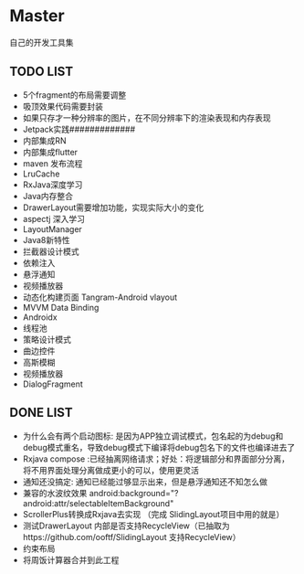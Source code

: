 # Master
自己的开发工具集
## TODO LIST
* 5个fragment的布局需要调整
* 吸顶效果代码需要封装
* 如果只存才一种分辨率的图片，在不同分辨率下的渲染表现和内存表现
* Jetpack实践#############
* 内部集成RN
* 内部集成flutter
* maven 发布流程
* LruCache
* RxJava深度学习
* Java内存整合
* DrawerLayout需要增加功能，实现实际大小的变化
* aspectj 深入学习
* LayoutManager
* Java8新特性
* 拦截器设计模式
* 依赖注入
* 悬浮通知
* 视频播放器
* 动态化构建页面 Tangram-Android vlayout
* MVVM Data Binding
* Androidx
* 线程池
* 策略设计模式
* 曲边控件
* 高斯模糊
* 视频播放器
* DialogFragment
## DONE LIST
* 为什么会有两个启动图标: 是因为APP独立调试模式，包名起的为debug和debug模式重名，导致debug模式下编译将debug包名下的文件也编译进去了
* Rxjava compose :已经抽离网络请求；好处：将逻辑部分和界面部分分离，将不用界面处理分离做成更小的可以，使用更灵活
* 通知还没搞定: 通知已经能过够显示出来，但是悬浮通知还不知怎么做
* 兼容的水波纹效果 android:background="?android:attr/selectableItemBackground"
* ScrollerPlus转换成Rxjava去实现  （完成  SlidingLayout项目中用的就是）
* 测试DrawerLayout 内部是否支持RecycleView（已抽取为https://github.com/ooftf/SlidingLayout 支持RecycleView）
* 约束布局
* 将周饭计算器合并到此工程